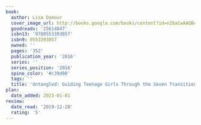 ```yaml
---
book:
  author: Lisa Damour
  cover_image_url: http://books.google.com/books/content?id=n2baCwAAQBAJ&printsec=frontcover&img=1&zoom=1&edge=curl&source=gbs_api
  goodreads: '25614847'
  isbn13: '9780553393057'
  isbn9: 0553393057
  owned: ''
  pages: '352'
  publication_year: '2016'
  series: ''
  series_position: '2016'
  spine_color: '#c39d98'
  tags: ''
  title: 'Untangled: Guiding Teenage Girls Through the Seven Transitions into Adulthood'
plan:
  date_added: 2023-01-01
review:
  date_read: '2019-12-28'
  rating: '5'
---
```


